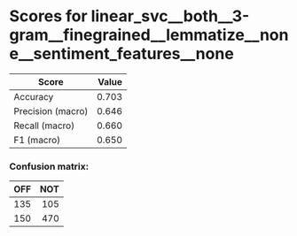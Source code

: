 # Scores for linear_svc__both__3-gram__finegrained__lemmatize__none__sentiment_features__none
|      Score      |Value|
|-----------------|----:|
|Accuracy         |0.703|
|Precision (macro)|0.646|
|Recall (macro)   |0.660|
|F1 (macro)       |0.650|

### Confusion matrix:
|OFF|NOT|
|--:|--:|
|135|105|
|150|470|
